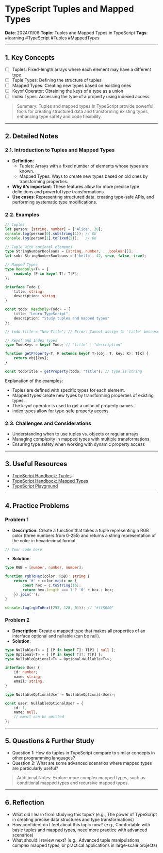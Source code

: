 # TypeScript Tuples and Mapped Types

**Date**: 2024/11/06
**Topic**: Tuples and Mapped Types in TypeScript
**Tags**: #learning #TypeScript #Tuples #MappedTypes

---

## 1. Key Concepts

- [ ] Tuples: Fixed-length arrays where each element may have a different type
- [ ] Tuple Types: Defining the structure of tuples
- [ ] Mapped Types: Creating new types based on existing ones
- [ ] Keyof Operator: Obtaining the keys of a type as a union
- [ ] Index Types: Accessing the type of a property using indexed access

> Summary: Tuples and mapped types in TypeScript provide powerful tools for creating structured data and transforming existing types, enhancing type safety and code flexibility.

---

## 2. Detailed Notes

### 2.1. Introduction to Tuples and Mapped Types

- **Definition**:
  - Tuples: Arrays with a fixed number of elements whose types are known.
  - Mapped Types: Ways to create new types based on old ones by transforming properties.
- **Why it's important**: These features allow for more precise type definitions and powerful type transformations.
- **Use cases**: Representing structured data, creating type-safe APIs, and performing systematic type modifications.

### 2.2. Examples

```typescript
// Tuples
let person: [string, number] = ['Alice', 30];
console.log(person[0].substring(1)); // OK
console.log(person[1].toFixed(2));   // OK

// Tuple with optional elements
type StringNumberBooleans = [string, number, ...boolean[]];
let snb: StringNumberBooleans = ['hello', 42, true, false, true];

// Mapped Types
type Readonly<T> = {
    readonly [P in keyof T]: T[P];
};

interface Todo {
    title: string;
    description: string;
}

const todo: Readonly<Todo> = {
    title: "Learn TypeScript",
    description: "Study tuples and mapped types"
};

// todo.title = "New Title"; // Error: Cannot assign to 'title' because it is a read-only property.

// Keyof and Index Types
type TodoKeys = keyof Todo; // "title" | "description"

function getProperty<T, K extends keyof T>(obj: T, key: K): T[K] {
    return obj[key];
}

const todoTitle = getProperty(todo, "title"); // type is string
```

Explanation of the examples:

- Tuples are defined with specific types for each element.
- Mapped types create new types by transforming properties of existing types.
- The `keyof` operator is used to get a union of property names.
- Index types allow for type-safe property access.

### 2.3. Challenges and Considerations

- Understanding when to use tuples vs. objects or regular arrays
- Managing complexity in mapped types with multiple transformations
- Ensuring type safety when working with dynamic property access

---

## 3. Useful Resources

- [TypeScript Handbook: Tuples](https://www.typescriptlang.org/docs/handbook/basic-types.html#tuple)
- [TypeScript Handbook: Mapped Types](https://www.typescriptlang.org/docs/handbook/advanced-types.html#mapped-types)
- [TypeScript Playground](https://www.typescriptlang.org/play)

---

## 4. Practice Problems

### Problem 1

- **Description**: Create a function that takes a tuple representing a RGB color (three numbers from 0-255) and returns a string representation of the color in hexadecimal format.

```typescript
// Your code here
```

- **Solution**:

```typescript
type RGB = [number, number, number];

function rgbToHex(color: RGB): string {
    return '#' + color.map(c => {
        const hex = c.toString(16);
        return hex.length === 1 ? '0' + hex : hex;
    }).join('');
}

console.log(rgbToHex([255, 128, 0])); // "#ff8000"
```

### Problem 2

- **Description**: Create a mapped type that makes all properties of an interface optional and nullable (can be null).
- **Solution**:

```typescript
type Nullable<T> = { [P in keyof T]: T[P] | null };
type Optional<T> = { [P in keyof T]?: T[P] };
type NullableOptional<T> = Optional<Nullable<T>>;

interface User {
    id: number;
    name: string;
    email: string;
}

type NullableOptionalUser = NullableOptional<User>;

const user: NullableOptionalUser = {
    id: 1,
    name: null,
    // email can be omitted
};
```

---

## 5. Questions & Further Study

- Question 1: How do tuples in TypeScript compare to similar concepts in other programming languages?
- Question 2: What are some advanced scenarios where mapped types are particularly useful?

> Additional Notes: Explore more complex mapped types, such as conditional mapped types and recursive mapped types.

---

## 6. Reflection

- What did I learn from studying this topic? (e.g., The power of TypeScript in creating precise data structures and type transformations)
- How confident do I feel about this topic now? (e.g., Comfortable with basic tuples and mapped types, need more practice with advanced scenarios)
- What should I review next? (e.g., Advanced tuple manipulations, complex mapped types, or practical applications in large-scale projects)

